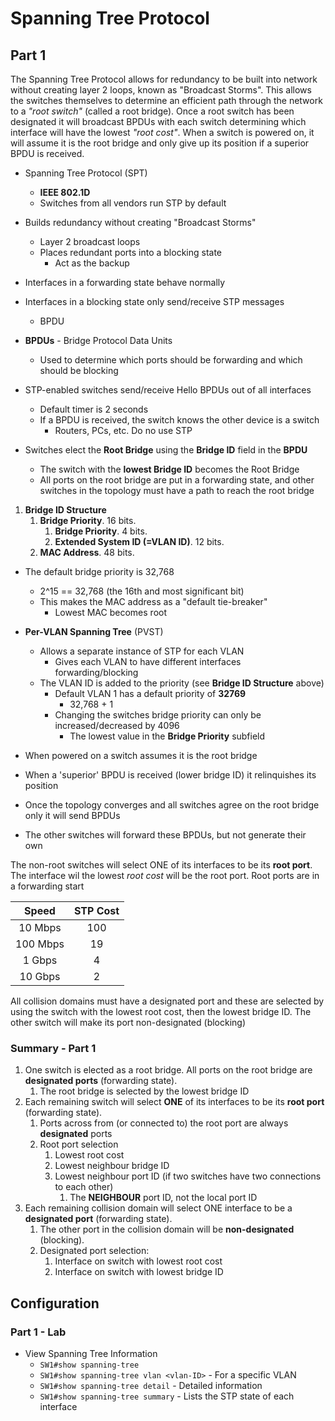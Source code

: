 # Spanning Tree Protocol

## Part 1

The Spanning Tree Protocol allows for redundancy to be built into network without creating layer 2 loops, known as "Broadcast Storms". This allows the switches themselves to determine an efficient path through the network to a *"root switch"* (called a root bridge). Once a root switch has been designated it will broadcast BPDUs with each switch determining which interface will have the lowest *"root cost"*. When a switch is powered on, it will assume it is the root bridge and only give up its position if a superior BPDU is received.

- Spanning Tree Protocol (SPT)
  - **IEEE 802.1D**
  - Switches from all vendors run STP by default
- Builds redundancy without creating "Broadcast Storms"
  - Layer 2 broadcast loops
  - Places redundant ports into a blocking state
    - Act as the backup
- Interfaces in a forwarding state behave normally
- Interfaces in a blocking state only send/receive STP messages
  - BPDU

- **BPDUs** - Bridge Protocol Data Units
  - Used to determine which ports should be forwarding and which should be blocking
- STP-enabled switches send/receive Hello BPDUs out of all interfaces
  - Default timer is 2 seconds
  - If a BPDU is received, the switch knows the other device is a switch
    - Routers, PCs, etc. Do no use STP
- Switches elect the **Root Bridge** using the **Bridge ID** field in the **BPDU**
  - The switch with the **lowest Bridge ID** becomes the Root Bridge
  - All ports on the root bridge are put in a forwarding state, and other switches in the topology must have a path to reach the root bridge

1. **Bridge ID Structure**
   1. **Bridge Priority**. 16 bits.
      1. **Bridge Priority**. 4 bits.
      2. **Extended System ID (=VLAN ID)**. 12 bits.
   2. **MAC Address**. 48 bits.

- The default bridge priority is 32,768
  - 2^15 == 32,768 (the 16th and most significant bit)
  - This makes the MAC address as a "default tie-breaker"
    - Lowest MAC becomes root
- **Per-VLAN Spanning Tree** (PVST)
  - Allows a separate instance of STP for each VLAN
    - Gives each VLAN to have different interfaces forwarding/blocking
  - The VLAN ID is added to the priority (see **Bridge ID Structure** above)
    - Default VLAN 1 has a default priority of **32769**
      - 32,768 + 1
    - Changing the switches bridge priority can only be increased/decreased by 4096
      - The lowest value in the **Bridge Priority** subfield

- When powered on a switch assumes it is the root bridge
- When a 'superior' BPDU is received (lower bridge ID) it relinquishes its position
- Once the topology converges and all switches agree on the root bridge only it will send BPDUs
- The other switches will forward these BPDUs, but not generate their own

The non-root switches will select ONE of its interfaces to be its **root port**. The interface wil the lowest *root cost* will be the root port. Root ports are in a forwarding start

| **Speed** | **STP Cost** |
|:---------:|:------------:|
| 10 Mbps   | 100          |
| 100 Mbps  | 19           |
| 1 Gbps    | 4            |
| 10 Gbps   | 2            |

All collision domains must have a designated port and these are selected by using the switch with the lowest root cost, then the lowest bridge ID. The other switch will make its port non-designated (blocking)

### Summary - Part 1

1. One switch is elected as a root bridge. All ports on the root bridge are **designated ports** (forwarding state).
   1. The root bridge is selected by the lowest bridge ID
2. Each remaining switch will select **ONE** of its interfaces to be its **root port** (forwarding state).
   1. Ports across from (or connected to) the root port are always **designated** ports
   2. Root port selection
      1. Lowest root cost
      2. Lowest neighbour bridge ID
      3. Lowest neighbour port ID (if two switches have two connections to each other)
         1. The **NEIGHBOUR** port ID, not the local port ID
3. Each remaining collision domain will select ONE interface to be a **designated port** (forwarding state).
   1. The other port in the collision domain will be **non-designated** (blocking).
   2. Designated port selection:
      1. Interface on switch with lowest root cost
      2. Interface on switch with lowest bridge ID

## Configuration

### Part 1 - Lab

- View Spanning Tree Information
  - `SW1#show spanning-tree`
  - `SW1#show spanning-tree vlan <vlan-ID>` - For a specific VLAN
  - `SW1#show spanning-tree detail` - Detailed information
  - `SW1#show spanning-tree summary` - Lists the STP state of each interface
